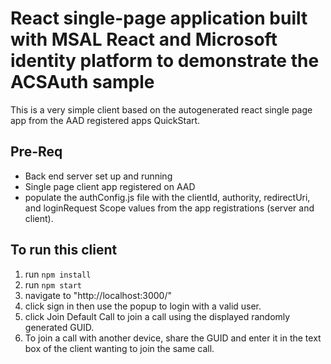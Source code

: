# React single-page application built with MSAL React and Microsoft identity platform to demonstrate the ACSAuth sample

This is a very simple client based on the autogenerated react single page app from the AAD registered apps QuickStart.

## Pre-Req

 - Back end server set up and running 
 - Single page client app registered on AAD 
 - populate the authConfig.js file with the clientId, authority, redirectUri, and loginRequest Scope values from the app registrations (server and client).

## To run this client

1. run ``npm install``
2. run ``npm start``
3. navigate to "http://localhost:3000/"
4. click sign in then use the popup to login with a valid user. 
5. click Join Default Call to join a call using the displayed randomly generated GUID.
6. To join a call with another device, share the GUID and enter it in the text box of the client wanting to join the same call.

